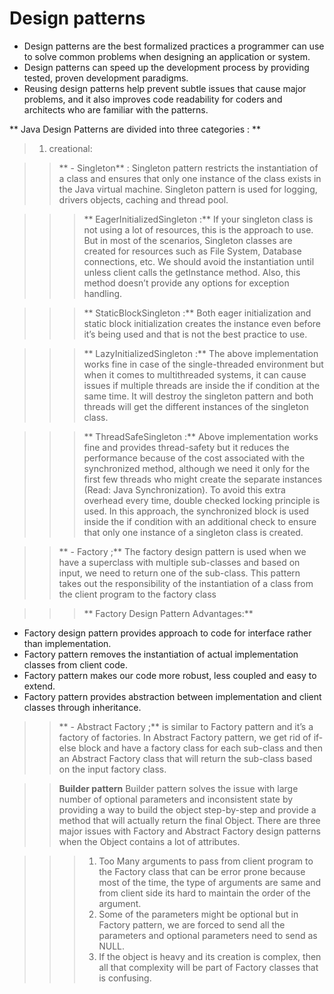# Design patterns
- Design patterns are the best formalized practices a programmer can use to solve common problems when designing an application or system.
- Design patterns can speed up the development process by providing tested, proven development paradigms.
- Reusing design patterns help prevent subtle issues that cause major problems, and it also improves code readability for coders and architects who are familiar with the patterns.

** Java Design Patterns are divided into three categories : **
> 1. creational:

>> ** - Singleton** :  Singleton pattern restricts the instantiation of a class and ensures that only one instance of the class exists in the Java virtual machine.
Singleton pattern is used for logging, drivers objects, caching and thread pool.

>>> ** EagerInitializedSingleton :** If your singleton class is not using a lot of resources, this is the approach to use. But in most of the scenarios, Singleton classes are created for resources such as File System, Database connections, etc. We should avoid the instantiation until unless client calls the getInstance method. Also, this method doesn’t provide any options for exception handling.

>>> ** StaticBlockSingleton :** Both eager initialization and static block initialization creates the instance even before it’s being used and that is not the best practice to use. 

>>> ** LazyInitializedSingleton :** The above implementation works fine in case of the single-threaded environment but when it comes to multithreaded systems, it can cause issues if multiple threads are inside the if condition at the same time. It will destroy the singleton pattern and both threads will get the different instances of the singleton class.  

>>> ** ThreadSafeSingleton :** Above implementation works fine and provides thread-safety but it reduces the performance because of the cost associated with the synchronized method, although we need it only for the first few threads who might create the separate instances (Read: Java Synchronization). To avoid this extra overhead every time, double checked locking principle is used. In this approach, the synchronized block is used inside the if condition with an additional check to ensure that only one instance of a singleton class is created.

>> ** - Factory ;** The factory design pattern is used when we have a superclass with multiple sub-classes and based on input, we need to return one of the sub-class. This pattern takes out the responsibility of the instantiation of a class from the client program to the factory class

>>> ** Factory Design Pattern Advantages:**
- Factory design pattern provides approach to code for interface rather than implementation.
- Factory pattern removes the instantiation of actual implementation classes from client code. 
- Factory pattern makes our code more robust, less coupled and easy to extend. 
- Factory pattern provides abstraction between implementation and client classes through inheritance.

>> ** - Abstract Factory ;**  is similar to Factory pattern and it’s a factory of factories.
In Abstract Factory pattern, we get rid of if-else block and have a factory class for each sub-class and then an Abstract Factory class that will return the sub-class based on the input factory class. 

>> **Builder pattern**
Builder pattern solves the issue with large number of optional parameters and inconsistent state by providing a way to build the object step-by-step and provide a method that will actually return the final Object.
There are three major issues with Factory and Abstract Factory design patterns when the Object contains a lot of attributes.

>>> 1. Too Many arguments to pass from client program to the Factory class that can be error prone because most of the time, the type of arguments are same and from client side its hard to maintain the order of the argument.
>>> 2. Some of the parameters might be optional but in Factory pattern, we are forced to send all the parameters and optional parameters need to send as NULL.
>>> 3. If the object is heavy and its creation is complex, then all that complexity will be part of Factory classes that is confusing.